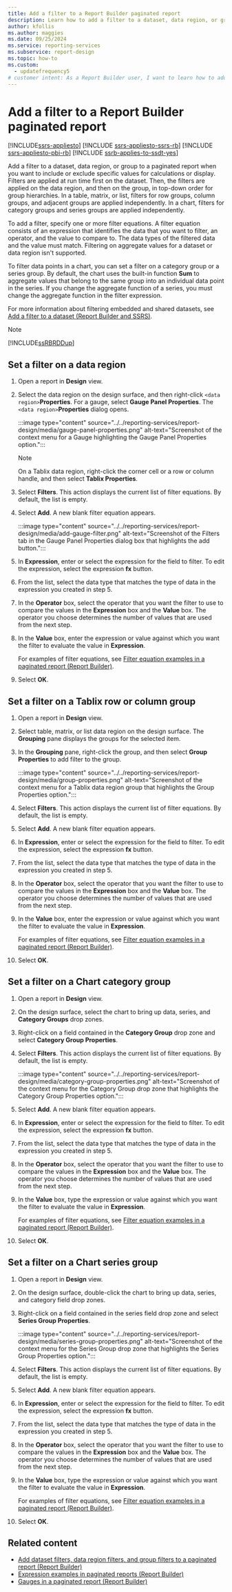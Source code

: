 ```yaml
---
title: Add a filter to a Report Builder paginated report
description: Learn how to add a filter to a dataset, data region, or group when you want to include or exclude specific values for calculations in a paginated report.
author: kfollis
ms.author: maggies
ms.date: 09/25/2024
ms.service: reporting-services
ms.subservice: report-design
ms.topic: how-to
ms.custom:
  - updatefrequency5
# customer intent: As a Report Builder user, I want to learn how to add filters to my reports so that I can interactively include and exclude values in my report calculations.
---
```

# Add a filter to a Report Builder paginated report

[!INCLUDE[ssrs-appliesto](../../includes/ssrs-appliesto.md)] [!INCLUDE [ssrs-appliesto-ssrs-rb](../../includes/ssrs-appliesto-ssrs-rb.md)] [!INCLUDE [ssrs-appliesto-pbi-rb](../../includes/ssrs-appliesto-pbi-rb.md)] [!INCLUDE [ssrb-applies-to-ssdt-yes](../../includes/ssrb-applies-to-ssdt-yes.md)]

Add a filter to a dataset, data region, or group to a paginated report when you want to include or exclude specific values for calculations or display. Filters are applied at run time first on the dataset. Then, the filters are applied on the data region, and then on the group, in top-down order for group hierarchies. In a table, matrix, or list, filters for row groups, column groups, and adjacent groups are applied independently. In a chart, filters for category groups and series groups are applied independently.  
  
To add a filter, specify one or more filter equations. A filter equation consists of an expression that identifies the data that you want to filter, an operator, and the value to compare to. The data types of the filtered data and the value must match. Filtering on aggregate values for a dataset or data region isn't supported.  
  
To filter data points in a chart, you can set a filter on a category group or a series group. By default, the chart uses the built-in function **Sum** to aggregate values that belong to the same group into an individual data point in the series. If you change the aggregate function of a series, you must change the aggregate function in the filter expression.  
  
 For more information about filtering embedded and shared datasets, see [Add a filter to a dataset (Report Builder and SSRS)](../../reporting-services/report-data/add-a-filter-to-a-dataset-report-builder-and-ssrs.md).  
  
> [!NOTE]  
> [!INCLUDE[ssRBRDDup](../../includes/ssrbrddup-md.md)]  
  
## Set a filter on a data region  
  
1. Open a report in **Design** view.  
  
1. Select the data region on the design surface, and then right-click `<data region>`**Properties**. For a gauge, select **Gauge Panel Properties**. The `<data region>`**Properties** dialog opens.

    :::image type="content" source="../../reporting-services/report-design/media/gauge-panel-properties.png" alt-text="Screenshot of the context menu for a Gauge highlighting the Gauge Panel Properties option.":::
  
    > [!NOTE]  
    > On a Tablix data region, right-click the corner cell or a row or column handle, and then select **Tablix Properties**.  
  
1. Select **Filters**. This action displays the current list of filter equations. By default, the list is empty.  
  
1. Select **Add**. A new blank filter equation appears.

    :::image type="content" source="../../reporting-services/report-design/media/add-gauge-filter.png" alt-text="Screenshot of the Filters tab in the Gauge Panel Properties dialog box that highlights the add button.":::
  
1. In **Expression**, enter or select the expression for the field to filter. To edit the expression, select the expression **fx** button.  
  
1. From the list, select the data type that matches the type of data in the expression you created in step 5.  
  
1. In the **Operator** box, select the operator that you want the filter to use to compare the values in the **Expression** box and the **Value** box. The operator you choose determines the number of values that are used from the next step.  
  
1. In the **Value** box, enter the expression or value against which you want the filter to evaluate the value in **Expression**.  
  
     For examples of filter equations, see [Filter equation examples in a paginated report (Report Builder)](../../reporting-services/report-design/filter-equation-examples-report-builder-and-ssrs.md).  
  
1. Select **OK**.
  
## Set a filter on a Tablix row or column group  
  
1. Open a report in **Design** view.  
  
1. Select table, matrix, or list data region on the design surface. The **Grouping** pane displays the groups for the selected item.  
  
1. In the **Grouping** pane, right-click the group, and then select **Group Properties** to add filter to the group.

    :::image type="content" source="../../reporting-services/report-design/media/group-properties.png" alt-text="Screenshot of the context menu for a Tablix data region group that highlights the Group Properties option.":::

1. Select **Filters**. This action displays the current list of filter equations. By default, the list is empty.  
  
1. Select **Add**. A new blank filter equation appears.  
  
1. In **Expression**, enter or select the expression for the field to filter. To edit the expression, select the expression **fx** button.  
  
1. From the list, select the data type that matches the type of data in the expression you created in step 5.  
  
1. In the **Operator** box, select the operator that you want the filter to use to compare the values in the **Expression** box and the **Value** box. The operator you choose determines the number of values that are used from the next step.  
  
1. In the **Value** box, enter the expression or value against which you want the filter to evaluate the value in **Expression**.  
  
     For examples of filter equations, see [Filter equation examples in a paginated report (Report Builder)](../../reporting-services/report-design/filter-equation-examples-report-builder-and-ssrs.md).  
  
1. Select **OK**.
  
## Set a filter on a Chart category group  
  
1. Open a report in **Design** view.  
  
1. On the design surface, select the chart to bring up data, series, and **Category Groups** drop zones.  
  
1. Right-click on a field contained in the **Category Group** drop zone and select **Category Group Properties**.  
  
1. Select **Filters**. This action displays the current list of filter equations. By default, the list is empty.

    :::image type="content" source="../../reporting-services/report-design/media/category-group-properties.png" alt-text="Screenshot of the context menu for the Category Group drop zone that highlights the Category Group Properties option.":::
  
1. Select **Add**. A new blank filter equation appears.  
  
1. In **Expression**, enter or select the expression for the field to filter. To edit the expression, select the expression **fx** button.  
  
1. From the list, select the data type that matches the type of data in the expression you created in step 5.  
  
1. In the **Operator** box, select the operator that you want the filter to use to compare the values in the **Expression** box and the **Value** box. The operator you choose determines the number of values that are used from the next step.  
  
1. In the **Value** box, type the expression or value against which you want the filter to evaluate the value in **Expression**.  
  
     For examples of filter equations, see [Filter equation examples in a paginated report (Report Builder)](../../reporting-services/report-design/filter-equation-examples-report-builder-and-ssrs.md).  
  
1. Select **OK**.
  
## Set a filter on a Chart series group  
  
1. Open a report in **Design** view.  
  
1. On the design surface, double-click the chart to bring up data, series, and category field drop zones.  
  
1. Right-click on a field contained in the series field drop zone and select **Series Group Properties**.

    :::image type="content" source="../../reporting-services/report-design/media/series-group-properties.png" alt-text="Screenshot of the context menu for the Series Group drop zone that highlights the Series Group Properties option.":::
  
1. Select **Filters**. This action displays the current list of filter equations. By default, the list is empty.  
  
1. Select **Add**. A new blank filter equation appears.  
  
1. In **Expression**, enter or select the expression for the field to filter. To edit the expression, select the expression **fx** button.  
  
1. From the list, select the data type that matches the type of data in the expression you created in step 5.  
  
1. In the **Operator** box, select the operator that you want the filter to use to compare the values in the **Expression** box and the **Value** box. The operator you choose determines the number of values that are used from the next step.  
  
1. In the **Value** box, type the expression or value against which you want the filter to evaluate the value in **Expression**.  
  
     For examples of filter equations, see [Filter equation examples in a paginated report (Report Builder)](../../reporting-services/report-design/filter-equation-examples-report-builder-and-ssrs.md).  
  
1. Select **OK**.
  
## Related content

- [Add dataset filters, data region filters, and group filters to a paginated report (Report Builder)](../../reporting-services/report-design/add-dataset-filters-data-region-filters-and-group-filters.md)
- [Expression examples in paginated reports (Report Builder)](../../reporting-services/report-design/expression-examples-report-builder-and-ssrs.md)
- [Gauges in a paginated report (Report Builder)](../../reporting-services/report-design/gauges-report-builder-and-ssrs.md)
